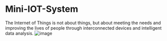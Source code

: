 # Mini-IOT-System
The Internet of Things is not about things, but about meeting the needs and improving the lives of people through interconnected devices and intelligent data analysis.
![image](https://github.com/Ayatollah-blip/Mini-IOT-System/assets/55857049/19c2ac3f-2dcc-41a9-89d4-481777f26e07)
